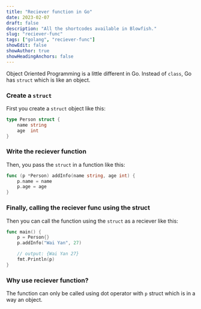 ```yaml
---
title: "Reciever function in Go"
date: 2023-02-07
draft: false
description: "All the shortcodes available in Blowfish."
slug: "reciever-func"
tags: ["golang", "reciever-func"]
showEdit: false
showAuthor: true
showHeadingAnchors: false
---
```


Object Oriented Programming is a little different in Go. Instead of `class`, Go has `struct` which is like an object.

### Create a `struct`

First you create a `struct` object like this:

```go {linenos=true}
type Person struct {
    name string
    age  int
}
```
### Write the reciever function

Then, you pass the `struct` in a function like this:

```go {linenos=true}
func (p *Person) addInfo(name string, age int) {
    p.name = name
    p.age = age
}
```

### Finally, calling the reciever func using the struct

Then you can call the function using the `struct` as a reciever like this:

```go
func main() {
    p = Person{}
    p.addInfo("Wai Yan", 27)

    // output: {Wai Yan 27}
    fmt.Println(p)
}
```

### Why use reciever function?

The function can only be called using dot operator with `p` struct which is in a way an object. 